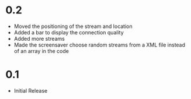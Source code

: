 # 0.2
- Moved the positioning of the stream and location
- Added a bar to display the connection quality
- Added more streams
- Made the screensaver choose random streams from a XML file instead of an array in the code

# 0.1
- Initial Release